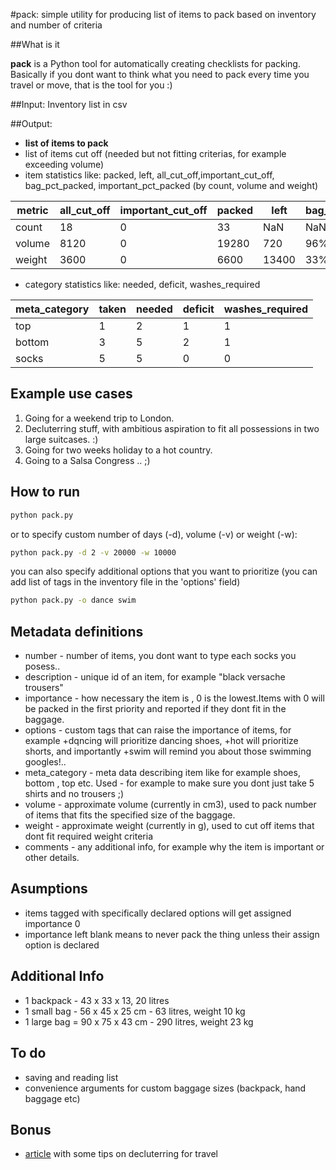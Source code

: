 #pack: simple utility for producing list of items to pack based on inventory and number of criteria


##What is it

**pack** is a Python tool for automatically creating checklists for packing. 
Basically if you dont want to think what you need to pack every time you travel or move, that is the tool for you :)

##Input:
Inventory list in csv

##Output:
- **list of items to pack**
- list of items cut off (needed but not fitting criterias, for example exceeding volume)
- item statistics like: packed, left, all_cut_off,important_cut_off, bag_pct_packed, important_pct_packed (by count, volume and weight)

| metric | all_cut_off | important_cut_off | packed | left | bag_pct_packed | important_pct_packed |
|---|---|---|---|---|---|---|                                                                           
|count|18|0|33|NaN|NaN|100%|
|volume|8120|0|19280|720|96%|100%|
|weight|3600|0|6600|13400|33%|100%|

- category statistics like: needed, deficit, washes_required

| meta_category | taken | needed | deficit | washes_required |
|---|---|---|---|---|                                                                    
|top|1|2|1|1
|bottom|3|5|2|1
|socks|5|5|0|0

## Example use cases

1. Going for a weekend trip to London.
2. Decluterring stuff, with ambitious aspiration to fit all possessions in two large suitcases. :) 
3. Going for two weeks holiday to a hot country.
4. Going to a Salsa Congress .. ;)


## How to run

```sh
python pack.py
```

or to specify custom number of days (-d), volume (-v) or weight (-w):

```sh
python pack.py -d 2 -v 20000 -w 10000
```

you can also specify additional options that you want to prioritize (you can add list of tags in the inventory file in the 'options' field)

```sh
python pack.py -o dance swim
```


## Metadata definitions

- number - number of items, you dont want to type each socks you posess..
- description - unique id of an item, for example "black versache trousers"
- importance - how necessary the item is , 0 is the lowest.Items with 0 will be packed in the first priority and reported if they dont fit in the baggage.
- options - custom tags that can raise the importance of items, for example +dqncing will prioritize dancing shoes, +hot will prioritize shorts, and importantly +swim will remind you about those swimming googles!..
- meta_category - meta data describing item like for example shoes, bottom , top etc. Used - for example to make sure you dont just take 5 shirts and no trousers ;)
- volume - approximate volume (currently in cm3), used to pack number of items that fits the specified size of the baggage.
- weight - approximate weight (currently in g), used to cut off items that dont fit required weight criteria
- comments - any additional info, for example why the item is important or other details.

## Asumptions

- items tagged with specifically declared options will get assigned importance 0
- importance left blank means to never pack the thing unless their assign option is declared


## Additional Info

- 1 backpack - 43 x 33 x 13, 20 litres
- 1 small bag - 56 x 45 x 25 cm - 63 litres, weight 10 kg
- 1 large bag = 90 x 75 x 43 cm - 290 litres, weight 23 kg


## To do

- saving and reading list
- convenience arguments for custom baggage sizes (backpack, hand baggage etc)


## Bonus

* [article](http://foodandphotosrtw.com/2015/03/23/declutter-apartment/) with some tips on decluterring for travel




